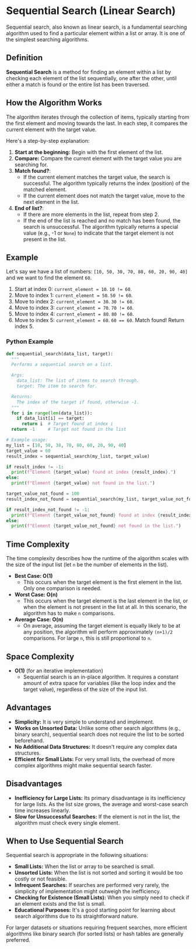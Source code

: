 # Sequential Search (Linear Search)

Sequential search, also known as linear search, is a fundamental searching algorithm used to find a particular element within a list or array. It is one of the simplest searching algorithms.

## Definition

**Sequential Search** is a method for finding an element within a list by checking each element of the list sequentially, one after the other, until either a match is found or the entire list has been traversed.

## How the Algorithm Works

The algorithm iterates through the collection of items, typically starting from the first element and moving towards the last. In each step, it compares the current element with the target value.

Here's a step-by-step explanation:

1.  **Start at the beginning:** Begin with the first element of the list.
2.  **Compare:** Compare the current element with the target value you are searching for.
3.  **Match found?**:
    *   If the current element matches the target value, the search is successful. The algorithm typically returns the index (position) of the matched element.
    *   If the current element does not match the target value, move to the next element in the list.
4.  **End of list?**:
    *   If there are more elements in the list, repeat from step 2.
    *   If the end of the list is reached and no match has been found, the search is unsuccessful. The algorithm typically returns a special value (e.g., -1 or `None`) to indicate that the target element is not present in the list.

## Example

Let's say we have a list of numbers: `[10, 50, 30, 70, 80, 60, 20, 90, 40]` and we want to find the element `60`.

1.  Start at index 0: `current_element = 10`. `10 != 60`.
2.  Move to index 1: `current_element = 50`. `50 != 60`.
3.  Move to index 2: `current_element = 30`. `30 != 60`.
4.  Move to index 3: `current_element = 70`. `70 != 60`.
5.  Move to index 4: `current_element = 80`. `80 != 60`.
6.  Move to index 5: `current_element = 60`. `60 == 60`. Match found! Return index 5.

### Python Example

```python
def sequential_search(data_list, target):
  """
  Performs a sequential search on a list.

  Args:
    data_list: The list of items to search through.
    target: The item to search for.

  Returns:
    The index of the target if found, otherwise -1.
  """
  for i in range(len(data_list)):
    if data_list[i] == target:
      return i  # Target found at index i
  return -1     # Target not found in the list

# Example usage:
my_list = [10, 50, 30, 70, 80, 60, 20, 90, 40]
target_value = 60
result_index = sequential_search(my_list, target_value)

if result_index != -1:
  print(f"Element {target_value} found at index {result_index}.")
else:
  print(f"Element {target_value} not found in the list.")

target_value_not_found = 100
result_index_not_found = sequential_search(my_list, target_value_not_found)

if result_index_not_found != -1:
  print(f"Element {target_value_not_found} found at index {result_index_not_found}.")
else:
  print(f"Element {target_value_not_found} not found in the list.")
```

## Time Complexity

The time complexity describes how the runtime of the algorithm scales with the size of the input list (let `n` be the number of elements in the list).

*   **Best Case: O(1)**
    *   This occurs when the target element is the first element in the list. Only one comparison is needed.
*   **Worst Case: O(n)**
    *   This occurs when the target element is the last element in the list, or when the element is not present in the list at all. In this scenario, the algorithm has to make `n` comparisons.
*   **Average Case: O(n)**
    *   On average, assuming the target element is equally likely to be at any position, the algorithm will perform approximately `(n+1)/2` comparisons. For large `n`, this is still proportional to `n`.

## Space Complexity

*   **O(1)** (for an iterative implementation)
    *   Sequential search is an in-place algorithm. It requires a constant amount of extra space for variables (like the loop index and the target value), regardless of the size of the input list.

## Advantages

*   **Simplicity:** It is very simple to understand and implement.
*   **Works on Unsorted Data:** Unlike some other search algorithms (e.g., binary search), sequential search does not require the list to be sorted beforehand.
*   **No Additional Data Structures:** It doesn't require any complex data structures.
*   **Efficient for Small Lists:** For very small lists, the overhead of more complex algorithms might make sequential search faster.

## Disadvantages

*   **Inefficiency for Large Lists:** Its primary disadvantage is its inefficiency for large lists. As the list size grows, the average and worst-case search time increases linearly.
*   **Slow for Unsuccessful Searches:** If the element is not in the list, the algorithm must check every single element.

## When to Use Sequential Search

Sequential search is appropriate in the following situations:

*   **Small Lists:** When the list or array to be searched is small.
*   **Unsorted Lists:** When the list is not sorted and sorting it would be too costly or not feasible.
*   **Infrequent Searches:** If searches are performed very rarely, the simplicity of implementation might outweigh the inefficiency.
*   **Checking for Existence (Small Lists):** When you simply need to check if an element exists and the list is small.
*   **Educational Purposes:** It's a good starting point for learning about search algorithms due to its straightforward nature.

For larger datasets or situations requiring frequent searches, more efficient algorithms like binary search (for sorted lists) or hash tables are generally preferred.
